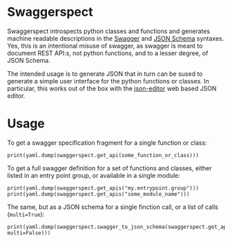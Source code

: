 # Swaggerspect

Swaggerspect introspects python classes and functions and generates machine readable descriptions in the [Swagger](https://swagger.io/specification/) and [JSON Schema](https://json-schema.org/) syntaxes.
Yes, this is an intentional misuse of swagger, as swagger is meant to document REST API:s, not python functions, and to a lesser degree, of JSON Schema.

The intended usage is to generate JSON that in turn can be sused to generate a simple user interface for the python functions or classes.
In particular, this works out of the box with the [json-editor](https://github.com/json-editor/json-editor) web based JSON editor.

# Usage

To get a swagger specification fragment for a single function or class:
```
print(yaml.dump(swaggerspect.get_api(some_function_or_class)))
```

To get a full swagger definition for a set of functions and classes, either listed in an entry point group, or available in a single module:
```
print(yaml.dump(swaggerspect.get_apis("my.entrypoint.group")))
print(yaml.dump(swaggerspect.get_apis("some_module_name")))
```

The same, but as a JSON schema for a single finction call, or a list of calls (`multi=True`):
```
print(yaml.dump(swaggerspect.swagger_to_json_schema(swaggerspect.get_apis("my.entrypoint.group"), multi=False)))
```
